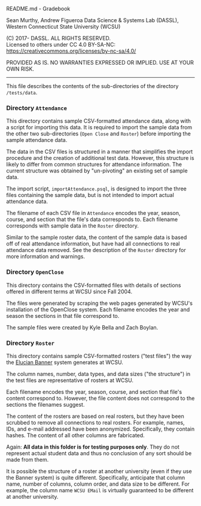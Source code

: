 README.md - Gradebook

Sean Murthy, Andrew Figueroa
Data Science & Systems Lab (DASSL), Western Connecticut State University (WCSU)

(C) 2017- DASSL. ALL RIGHTS RESERVED.   
Licensed to others under CC 4.0 BY-SA-NC:   
https://creativecommons.org/licenses/by-nc-sa/4.0/

PROVIDED AS IS. NO WARRANTIES EXPRESSED OR IMPLIED. USE AT YOUR OWN RISK.

---

This file describes the contents of the sub-directories of the directory
`/tests/data`.

### Directory `Attendance`

This directory contains sample CSV-formatted attendance data, along with a
script for importing this data. It is required to import the sample data from
the other two sub-directories (`Open Close` and `Roster`) before importing the
sample attendance data.

The data in the CSV files is structured in a manner that simplifies the import
procedure and the creation of additional test data. However, this structure is
likely to differ from common structures for attendance information. The current
structure was obtained by "un-pivoting" an existing set of sample data.

The import script, `importAttendance.psql`, is designed to import the three
files containing the sample data, but is not intended to import actual
attendance data.

The filename of each CSV file in `Attendance` encodes the year, season, course,
and section that the file's data corresponds to. Each filename corresponds with
sample data in the `Roster` directory.

Similar to the sample roster data, the content of the sample data is based off
of real attendance information, but have had all connections to real attendance
data removed. See the description of the `Roster` directory for more information
and warnings.

### Directory `OpenClose`

This directory contains the CSV-formatted files with details of sections offered
in different terms at WCSU since Fall 2004.

The files were generated by scraping the web pages generated by WCSU's installation
of the OpenClose system. Each filename encodes the year and season the sections
in that file correspond to.  

The sample files were created by Kyle Bella and Zach Boylan.

### Directory `Roster`

This directory contains sample CSV-formatted rosters ("test files") the way the [Elucian Banner](http://www.ellucian.com/student-information-system/) system generates at WCSU.

The column names, number, data types, and data sizes ("the structure") in the
test files are representative of rosters at WCSU.

Each filename encodes the year, season, course, and section that file's content
correspond to. However, the file content does not correspond to the sections the
filenames suggest.

The content of the rosters are based on real rosters, but they have been
scrubbed to remove all connections to real rosters. For example, names, IDs, and
e-mail addressed have been anonymized. Specifically, they contain hashes. The
content of all other columns are fabricated.

Again: **All data in this folder is for testing purposes only**. They do not
represent actual student data and thus no conclusion of any sort should be made
from them.

It is possible the structure of a roster at another university (even if they use the Banner system) is quite different. Specifically, anticipate that column name, number of columns, column order, and data size to be different. For example, the column name `WCSU EMail` is virtually guaranteed to be different at another university.
